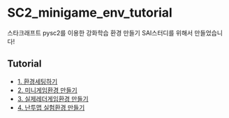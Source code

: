 # SC2_minigame_env_tutorial
스타크래프트 pysc2를 이용한 강화학습 환경 만들기
SAI스터디를 위해서 만들었습니다!

## Tutorial
- [1. 환경세팅하기](https://github.com/lunaB/SC2_minigame_env_tutorial/blob/master/1_setting.md)
- [2. 미니게임환경 만들기](https://github.com/lunaB/SC2_minigame_env_tutorial/blob/master/2_minigame_env.md)
- [3. 실제레더게임환경 만들기]()
- [4. 난투맵 실험환경 만들기]()
